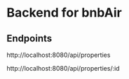 # Backend for bnbAir

## Endpoints
http://localhost:8080/api/properties

http://localhost:8080/api/properties/:id